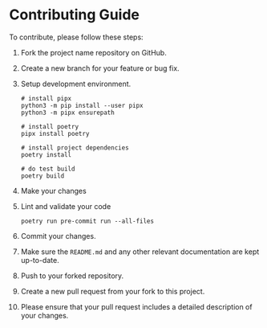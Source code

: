 # Contributing Guide

To contribute, please follow these steps:

1. Fork the project name repository on GitHub.
1. Create a new branch for your feature or bug fix.
1. Setup development environment.

    ```shell
    # install pipx
    python3 -m pip install --user pipx
    python3 -m pipx ensurepath

    # install poetry
    pipx install poetry

    # install project dependencies
    poetry install

    # do test build
    poetry build
    ```

1. Make your changes
1. Lint and validate your code

    ```shell
    poetry run pre-commit run --all-files
    ```

1. Commit your changes.
1. Make sure the `README.md` and any other relevant documentation are kept up-to-date.
1. Push to your forked repository.
1. Create a new pull request from your fork to this project.
1. Please ensure that your pull request includes a detailed description of your changes.
